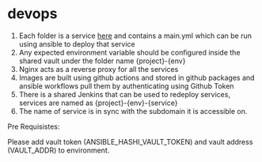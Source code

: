 # devops

1. Each folder is a service [here](https://github.com/ChatWithPDF/devops/tree/main/project/pravrishti/dev) and contains a main.yml which can be run using ansible to deploy that service
2. Any expected environment variable should be configured inside the shared vault under the folder name {project}-{env}
3. Nginx acts as a reverse proxy for all the services
4. Images are built using github actions and stored in github packages and ansible workflows pull them by authenticating using Github Token
5. There is a shared Jenkins that can be used to redeploy services, services are named as {project}-{env}-{service}
6. The name of service is in sync with the subdomain it is accessible on.

Pre Requisistes:

Please add vault token (ANSIBLE_HASHI_VAULT_TOKEN) and vault address (VAULT_ADDR) to environment. 
